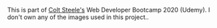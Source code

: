 This is part of [Colt Steele's](https://github.com/Colt) Web Developer Bootcamp 2020 (Udemy). I don't own any of the images used in this project..